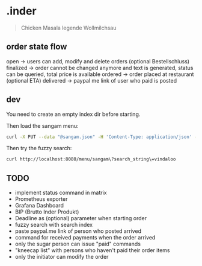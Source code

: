 # .inder

> Chicken Masala legende Wollmilchsau

## order state flow

open -> users can add, modify and delete orders (optional Bestellschluss)
finalized -> order cannot be changed anymore and text is generated, status can
        be queried, total price is available
ordered -> order placed at restaurant (optional ETA)
delivered -> paypal me link of user who paid is posted


## dev

You need to create an empty index dir before starting.

Then load the sangam menu:
```bash
curl -X PUT --data "@sangam.json" -H 'Content-Type: application/json' -v http://localhost:8080/menu/sangam
```

Then try the fuzzy search:
```bash
curl http://localhost:8080/menu/sangam\?search_string\=vindaloo
```

## TODO

- implement status command in matrix
- Prometheus exporter
- Grafana Dashboard
- BIP (Brutto Inder Produkt)
- Deadline as (optional) parameter when starting order
- fuzzy search with search index
- paste paypal.me link of person who posted arrived
- command for received payments when the order arrived
- only the sugar person can issue "paid" commands
- "kneecap list" with persons who haven't paid their order items
- only the initiator can modify the order

